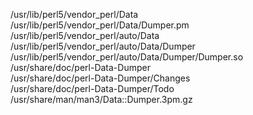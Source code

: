 /usr/lib/perl5/vendor\_perl/Data  
/usr/lib/perl5/vendor\_perl/Data/Dumper.pm  
/usr/lib/perl5/vendor\_perl/auto/Data  
/usr/lib/perl5/vendor\_perl/auto/Data/Dumper  
/usr/lib/perl5/vendor\_perl/auto/Data/Dumper/Dumper.so  
/usr/share/doc/perl-Data-Dumper  
/usr/share/doc/perl-Data-Dumper/Changes  
/usr/share/doc/perl-Data-Dumper/Todo  
/usr/share/man/man3/Data::Dumper.3pm.gz  
